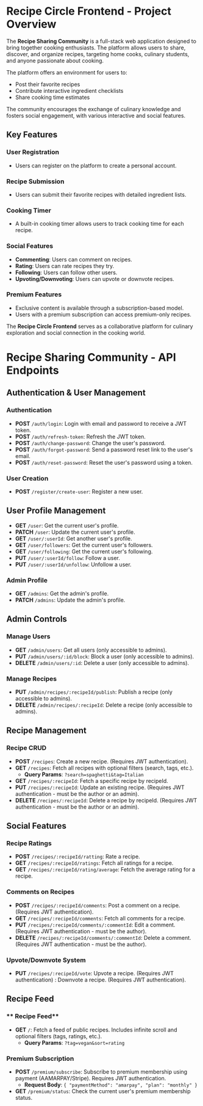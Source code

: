 # Recipe Circle Frontend  - Project Overview

The **Recipe Sharing Community** is a full-stack web application designed to bring together cooking enthusiasts. The platform allows users to share, discover, and organize recipes, targeting home cooks, culinary students, and anyone passionate about cooking. 

The platform offers an environment for users to:
- Post their favorite recipes
- Contribute interactive ingredient checklists
- Share cooking time estimates

The community encourages the exchange of culinary knowledge and fosters social engagement, with various interactive and social features.

## Key Features

### **User Registration**
- Users can register on the platform to create a personal account.

### **Recipe Submission**
- Users can submit their favorite recipes with detailed ingredient lists.

### **Cooking Timer**
- A built-in cooking timer allows users to track cooking time for each recipe.

### **Social Features**
- **Commenting**: Users can comment on recipes.
- **Rating**: Users can rate recipes they try.
- **Following**: Users can follow other users.
- **Upvoting/Downvoting**: Users can upvote or downvote recipes.

### **Premium Features**
- Exclusive content is available through a subscription-based model. 
- Users with a premium subscription can access premium-only recipes.

The **Recipe Circle Frontend** serves as a collaborative platform for culinary exploration and social connection in the cooking world.





# Recipe Sharing Community - API Endpoints

## Authentication & User Management

### **Authentication**
- **POST** `/auth/login`: Login with email and password to receive a JWT token.
- **POST** `/auth/refresh-token`: Refresh the JWT token.
- **POST** `/auth/change-password`: Change the user's password.
- **POST** `/auth/forgot-password`: Send a password reset link to the user's email.
- **POST** `/auth/reset-password`: Reset the user's password using a token.

### **User Creation**
- **POST** `/register/create-user`: Register a new user.

## User Profile Management
- **GET** `/user`: Get the current user's profile.
- **PATCH** `/user`: Update the current user's profile.
- **GET** `/user/:userId`: Get another user's profile.
- **GET** `/user/followers`: Get the current user's followers.
- **GET** `/user/following`: Get the current user's following.
- **PUT** `/user/:userId/follow`: Follow a user.
- **PUT** `/user/:userId/unfollow`: Unfollow a user.

### **Admin Profile**
- **GET** `/admins`: Get the admin's profile.
- **PATCH** `/admins`: Update the admin's profile.

## Admin Controls

### **Manage Users**
- **GET** `/admin/users`: Get all users (only accessible to admins).
- **PUT** `/admin/users/:id/block`: Block a user (only accessible to admins).
- **DELETE** `/admin/users/:id`: Delete a user (only accessible to admins).

### **Manage Recipes**
- **PUT** `/admin/recipes/:recipeId/publish`: Publish a recipe (only accessible to admins).
- **DELETE** `/admin/recipes/:recipeId`: Delete a recipe (only accessible to admins).

## Recipe Management

### **Recipe CRUD**
- **POST** `/recipes`: Create a new recipe. (Requires JWT authentication).
- **GET** `/recipes`: Fetch all recipes with optional filters (search, tags, etc.).
  - **Query Params**: `?search=spaghetti&tag=Italian`
- **GET** `/recipes/:recipeId`: Fetch a specific recipe by recipeId.
- **PUT** `/recipes/:recipeId`: Update an existing recipe. (Requires JWT authentication - must be the author or an admin).
- **DELETE** `/recipes/:recipeId`: Delete a recipe by recipeId. (Requires JWT authentication - must be the author or an admin).


## Social Features

### **Recipe Ratings**
- **POST** `/recipes/:recipeId/ratting`: Rate a recipe.
- **GET** `/recipes/:recipeId/ratings`: Fetch all ratings for a recipe.
- **GET** `/recipes/:recipeId/rating/average`: Fetch the average rating for a recipe.

### **Comments on Recipes**
- **POST** `/recipes/:recipeId/comments`: Post a comment on a recipe. (Requires JWT authentication).
- **GET** `/recipes/:recipeId/comments`: Fetch all comments for a recipe.
- **PUT** `/recipes/:recipeId/comments/:commentId`: Edit a comment. (Requires JWT authentication - must be the author).
- **DELETE** `/recipes/:recipeId/comments/:commentId`: Delete a comment. (Requires JWT authentication - must be the author).

### **Upvote/Downvote System**
- **PUT** `/recipes/:recipeId/vote`: Upvote a recipe. (Requires JWT authentication) : Downvote a recipe. (Requires JWT authentication).

## Recipe Feed

### ** Recipe Feed**
- **GET** `/`: Fetch a feed of public recipes. Includes infinite scroll and optional filters (tags, ratings, etc.).
  - **Query Params**: `?tag=vegan&sort=rating`

 
### **Premium Subscription**
- **POST** `/premium/subscribe`: Subscribe to premium membership using payment (AAMARPAY/Stripe). Requires JWT authentication.
  - **Request Body**: `{ "paymentMethod": "amarpay", "plan": "monthly" }`
- **GET** `/premium/status`: Check the current user's premium membership status.


